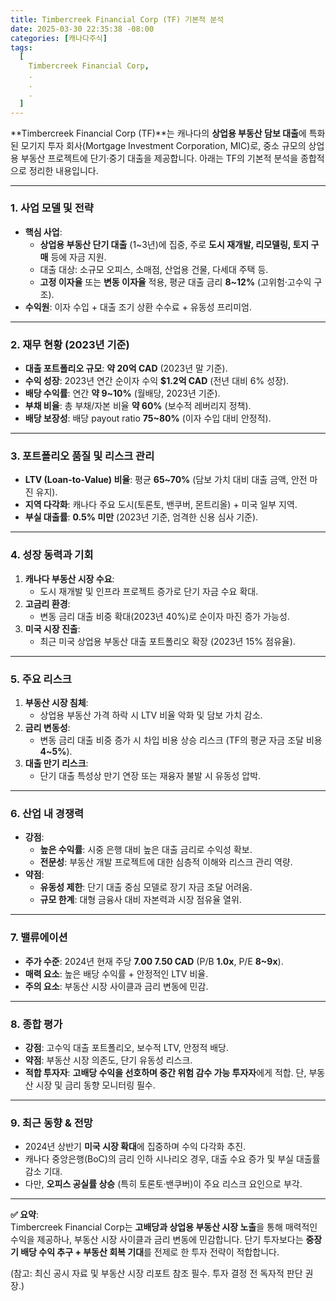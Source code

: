```yaml
---
title: Timbercreek Financial Corp (TF) 기본적 분석
date: 2025-03-30 22:35:38 -08:00
categories: [캐나다주식]
tags:
  [
    Timbercreek Financial Corp,
    .
    .
    .
  ]
---
```


**Timbercreek Financial Corp (TF)**는 캐나다의 **상업용 부동산 담보 대출**에 특화된 모기지 투자 회사(Mortgage Investment Corporation, MIC)로, 중소 규모의 상업용 부동산 프로젝트에 단기·중기 대출을 제공합니다. 아래는 TF의 기본적 분석을 종합적으로 정리한 내용입니다.

----------

### **1. 사업 모델 및 전략**

-   **핵심 사업**:
    -   **상업용 부동산 단기 대출** (1~3년)에 집중, 주로 **도시 재개발, 리모델링, 토지 구매** 등에 자금 지원.
    -   대출 대상: 소규모 오피스, 소매점, 산업용 건물, 다세대 주택 등.
    -   **고정 이자율** 또는 **변동 이자율** 적용, 평균 대출 금리 **8~12%** (고위험·고수익 구조).
-   **수익원**: 이자 수입 + 대출 조기 상환 수수료 + 유동성 프리미엄.

----------

### **2. 재무 현황 (2023년 기준)**

-   **대출 포트폴리오 규모**: **약 20억 CAD** (2023년 말 기준).
-   **수익 성장**: 2023년 연간 순이자 수익 **$1.2억 CAD** (전년 대비 6% 성장).
-   **배당 수익률**: 연간 **약 9~10%** (월배당, 2023년 기준).
-   **부채 비율**: 총 부채/자본 비율 **약 60%** (보수적 레버리지 정책).
-   **배당 보장성**: 배당 payout ratio **75~80%** (이자 수입 대비 안정적).

----------

### **3. 포트폴리오 품질 및 리스크 관리**

-   **LTV (Loan-to-Value) 비율**: 평균 **65~70%** (담보 가치 대비 대출 금액, 안전 마진 유지).
-   **지역 다각화**: 캐나다 주요 도시(토론토, 밴쿠버, 몬트리올) + 미국 일부 지역.
-   **부실 대출률**: **0.5% 미만** (2023년 기준, 엄격한 신용 심사 기준).

----------

### **4. 성장 동력과 기회**

1.  **캐나다 부동산 시장 수요**:
    -   도시 재개발 및 인프라 프로젝트 증가로 단기 자금 수요 확대.
2.  **고금리 환경**:
    -   변동 금리 대출 비중 확대(2023년 40%)로 순이자 마진 증가 가능성.
3.  **미국 시장 진출**:
    -   최근 미국 상업용 부동산 대출 포트폴리오 확장 (2023년 15% 점유율).

----------

### **5. 주요 리스크**

1.  **부동산 시장 침체**:
    -   상업용 부동산 가격 하락 시 LTV 비율 악화 및 담보 가치 감소.
2.  **금리 변동성**:
    -   변동 금리 대출 비중 증가 시 차입 비용 상승 리스크 (TF의 평균 자금 조달 비용 **4~5%**).
3.  **대출 만기 리스크**:
    -   단기 대출 특성상 만기 연장 또는 재융자 불발 시 유동성 압박.

----------

### **6. 산업 내 경쟁력**

-   **강점**:
    -   **높은 수익률**: 시중 은행 대비 높은 대출 금리로 수익성 확보.
    -   **전문성**: 부동산 개발 프로젝트에 대한 심층적 이해와 리스크 관리 역량.
-   **약점**:
    -   **유동성 제한**: 단기 대출 중심 모델로 장기 자금 조달 어려움.
    -   **규모 한계**: 대형 금융사 대비 자본력과 시장 점유율 열위.

----------

### **7. 밸류에이션**

-   **주가 수준**: 2024년 현재 주당 **$7.00~$7.50 CAD** (P/B **1.0x**, P/E **8~9x**).
-   **매력 요소**: 높은 배당 수익률 + 안정적인 LTV 비율.
-   **주의 요소**: 부동산 시장 사이클과 금리 변동에 민감.

----------

### **8. 종합 평가**

-   **강점**: 고수익 대출 포트폴리오, 보수적 LTV, 안정적 배당.
-   **약점**: 부동산 시장 의존도, 단기 유동성 리스크.
-   **적합 투자자**: **고배당 수익을 선호하며 중간 위험 감수 가능 투자자**에게 적합. 단, 부동산 시장 및 금리 동향 모니터링 필수.

----------

### **9. 최근 동향 & 전망**

-   2024년 상반기 **미국 시장 확대**에 집중하며 수익 다각화 추진.
-   캐나다 중앙은행(BoC)의 금리 인하 시나리오 경우, 대출 수요 증가 및 부실 대출률 감소 기대.
-   다만, **오피스 공실률 상승** (특히 토론토·밴쿠버)이 주요 리스크 요인으로 부각.

----------

**✅ 요약**:  
Timbercreek Financial Corp는 **고배당과 상업용 부동산 시장 노출**을 통해 매력적인 수익을 제공하나, 부동산 시장 사이클과 금리 변동에 민감합니다. 단기 투자보다는 **중장기 배당 수익 추구 + 부동산 회복 기대**를 전제로 한 투자 전략이 적합합니다.

(참고: 최신 공시 자료 및 부동산 시장 리포트 참조 필수. 투자 결정 전 독자적 판단 권장.)